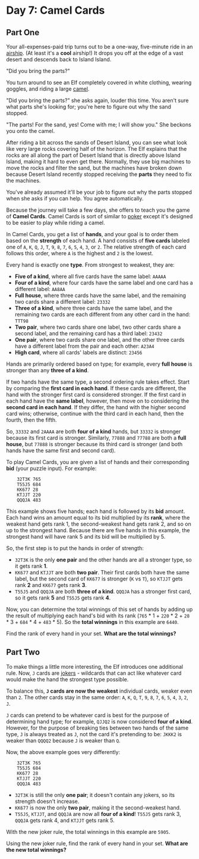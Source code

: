 # Day 7: Camel Cards

## Part One

Your all-expenses-paid trip turns out to be a one-way, five-minute ride
in an [airship](https://en.wikipedia.org/wiki/Airship). (At least it's a
**cool** airship!) It drops you off at the edge of a vast desert and
descends back to Island Island.

"Did you bring the parts?"

You turn around to see an Elf completely covered in white clothing,
wearing goggles, and riding a large
[camel](https://en.wikipedia.org/wiki/Dromedary).

"Did you bring the parts?" she asks again, louder this time. You aren't
sure what parts she's looking for; you're here to figure out why the
sand stopped.

"The parts! For the sand, yes! Come with me; I will show you." She
beckons you onto the camel.

After riding a bit across the sands of Desert Island, you can see what
look like very large rocks covering half of the horizon. The Elf
explains that the rocks are all along the part of Desert Island that is
directly above Island Island, making it hard to even get there.
Normally, they use big machines to move the rocks and filter the sand,
but the machines have broken down because Desert Island recently stopped
receiving the **parts** they need to fix the machines.

You've already assumed it'll be your job to figure out why the parts
stopped when she asks if you can help. You agree automatically.

Because the journey will take a few days, she offers to teach you the
game of **Camel Cards**. Camel Cards is sort of similar to
[poker](https://en.wikipedia.org/wiki/List_of_poker_hands) except it's
designed to be easier to play while riding a camel.

In Camel Cards, you get a list of **hands**, and your goal is to order
them based on the **strength** of each hand. A hand consists of **five
cards** labeled one of `A`, `K`, `Q`, `J`, `T`, `9`, `8`, `7`, `6`, `5`,
`4`, `3`, or `2`. The relative strength of each card follows this order,
where `A` is the highest and `2` is the lowest.

Every hand is exactly one **type**. From strongest to weakest, they are:

- **Five of a kind**, where all five cards have the same label: `AAAAA`
- **Four of a kind**, where four cards have the same label and one card
  has a different label: `AA8AA`
- **Full house**, where three cards have the same label, and the
  remaining two cards share a different label: `23332`
- **Three of a kind**, where three cards have the same label, and the
  remaining two cards are each different from any other card in the
  hand: `TTT98`
- **Two pair**, where two cards share one label, two other cards share a
  second label, and the remaining card has a third label: `23432`
- **One pair**, where two cards share one label, and the other three
  cards have a different label from the pair and each other: `A23A4`
- **High card**, where all cards' labels are distinct: `23456`

Hands are primarily ordered based on type; for example, every **full
house** is stronger than any **three of a kind**.

If two hands have the same type, a second ordering rule takes effect.
Start by comparing the **first card in each hand**. If these cards are
different, the hand with the stronger first card is considered stronger.
If the first card in each hand have the **same label**, however, then move
on to considering the **second card in each hand**. If they differ, the
hand with the higher second card wins; otherwise, continue with the
third card in each hand, then the fourth, then the fifth.

So, `33332` and `2AAAA` are both **four of a kind** hands, but `33332` is
stronger because its first card is stronger. Similarly, `77888` and
`77788` are both a **full house**, but `77888` is stronger because its
third card is stronger (and both hands have the same first and second
card).

To play Camel Cards, you are given a list of hands and their
corresponding **bid** (your puzzle input). For example:

```
    32T3K 765
    T55J5 684
    KK677 28
    KTJJT 220
    QQQJA 483
```

This example shows five hands; each hand is followed by its **bid**
amount. Each hand wins an amount equal to its bid multiplied by its
**rank**, where the weakest hand gets rank 1, the second-weakest hand gets
rank 2, and so on up to the strongest hand. Because there are five hands
in this example, the strongest hand will have rank 5 and its bid will be
multiplied by 5.

So, the first step is to put the hands in order of strength:

- `32T3K` is the only **one pair** and the other hands are all a
  stronger type, so it gets rank **1**.
- `KK677` and `KTJJT` are both **two pair**. Their first cards both have
  the same label, but the second card of `KK677` is stronger (`K` vs
  `T`), so `KTJJT` gets rank **2** and `KK677` gets rank **3**.
- `T55J5` and `QQQJA` are both **three of a kind**. `QQQJA` has a
  stronger first card, so it gets rank **5** and `T55J5` gets rank **4**.

Now, you can determine the total winnings of this set of hands by adding
up the result of multiplying each hand's bid with its rank (`765` \* 1 +
`220` \* 2 + `28` \* 3 + `684` \* 4 + `483` \* 5). So the **total
winnings** in this example are `6440`.

Find the rank of every hand in your set. **What are the total winnings?**

## Part Two

To make things a little more interesting, the Elf introduces one
additional rule. Now, `J` cards are
[jokers](https://en.wikipedia.org/wiki/Joker_(playing_card)) - wildcards
that can act like whatever card would make the hand the strongest type
possible.

To balance this, **`J` cards are now the weakest** individual cards,
weaker even than `2`. The other cards stay in the same order: `A`, `K`,
`Q`, `T`, `9`, `8`, `7`, `6`, `5`, `4`, `3`, `2`, `J`.

`J` cards can pretend to be whatever card is best for the purpose of
determining hand type; for example, `QJJQ2` is now considered **four of a
kind**. However, for the purpose of breaking ties between two hands of
the same type, `J` is always treated as `J`, not the card it's
pretending to be: `JKKK2` is weaker than `QQQQ2` because `J` is weaker
than `Q`.

Now, the above example goes very differently:

```
    32T3K 765
    T55J5 684
    KK677 28
    KTJJT 220
    QQQJA 483
```

- `32T3K` is still the only **one pair**; it doesn't contain any jokers,
  so its strength doesn't increase.
- `KK677` is now the only **two pair**, making it the second-weakest
  hand.
- `T55J5`, `KTJJT`, and `QQQJA` are now all **four of a kind**! `T55J5`
  gets rank 3, `QQQJA` gets rank 4, and `KTJJT` gets rank 5.

With the new joker rule, the total winnings in this example are `5905`.

Using the new joker rule, find the rank of every hand in your set. **What
are the new total winnings?**

